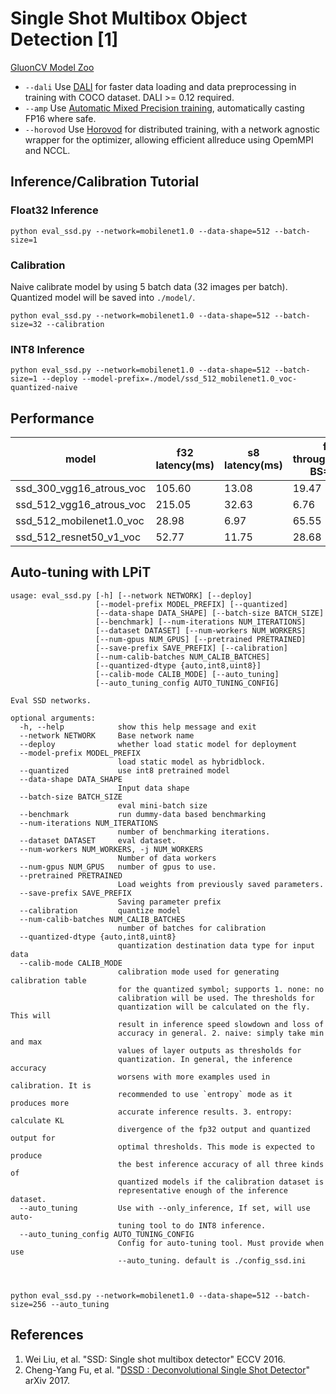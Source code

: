 # Single Shot Multibox Object Detection [1]

[GluonCV Model Zoo](http://gluon-cv.mxnet.io/model_zoo/index.html#object-detection)

- `--dali` Use [DALI](https://docs.nvidia.com/deeplearning/sdk/dali-developer-guide/docs/index.html) for faster data loading and data preprocessing in training with COCO dataset. DALI >= 0.12 required.
- `--amp` Use [Automatic Mixed Precision training](https://mxnet.incubator.apache.org/versions/master/tutorials/amp/amp_tutorial.html), automatically casting FP16 where safe.
- `--horovod` Use [Horovod](https://github.com/horovod/horovod) for distributed training, with a network agnostic wrapper for the optimizer, allowing efficient allreduce using OpemMPI and NCCL.

## Inference/Calibration Tutorial

### Float32 Inference

```
python eval_ssd.py --network=mobilenet1.0 --data-shape=512 --batch-size=1
```

### Calibration

Naive calibrate model by using 5 batch data (32 images per batch). Quantized model will be saved into `./model/`.

```
python eval_ssd.py --network=mobilenet1.0 --data-shape=512 --batch-size=32 --calibration
```

### INT8 Inference

```
python eval_ssd.py --network=mobilenet1.0 --data-shape=512 --batch-size=1 --deploy --model-prefix=./model/ssd_512_mobilenet1.0_voc-quantized-naive
```

## Performance

model | f32 latency(ms) | s8 latency(ms) | f32 throughput(fps, BS=256) | s8 throughput(fps, BS=256) | f32 accuracy | s8 accuracy
-- | -- | -- | -- | -- | -- | --
ssd_300_vgg16_atrous_voc | 105.60 | 13.08 | 19.47 | 110.14 | 77.49 | 77.49
ssd_512_vgg16_atrous_voc | 215.05 | 32.63 | 6.76 | 36.56 | 78.82 | 78.82
ssd_512_mobilenet1.0_voc | 28.98 | 6.97 | 65.55 | 210.17 | 75.51 | 75.49
ssd_512_resnet50_v1_voc | 52.77 | 11.75 | 28.68 | 143.61 | 80.24 | 80.23


## Auto-tuning with LPiT
```
usage: eval_ssd.py [-h] [--network NETWORK] [--deploy]
                   [--model-prefix MODEL_PREFIX] [--quantized]
                   [--data-shape DATA_SHAPE] [--batch-size BATCH_SIZE]
                   [--benchmark] [--num-iterations NUM_ITERATIONS]
                   [--dataset DATASET] [--num-workers NUM_WORKERS]
                   [--num-gpus NUM_GPUS] [--pretrained PRETRAINED]
                   [--save-prefix SAVE_PREFIX] [--calibration]
                   [--num-calib-batches NUM_CALIB_BATCHES]
                   [--quantized-dtype {auto,int8,uint8}]
                   [--calib-mode CALIB_MODE] [--auto_tuning]
                   [--auto_tuning_config AUTO_TUNING_CONFIG]

Eval SSD networks.

optional arguments:
  -h, --help            show this help message and exit
  --network NETWORK     Base network name
  --deploy              whether load static model for deployment
  --model-prefix MODEL_PREFIX
                        load static model as hybridblock.
  --quantized           use int8 pretrained model
  --data-shape DATA_SHAPE
                        Input data shape
  --batch-size BATCH_SIZE
                        eval mini-batch size
  --benchmark           run dummy-data based benchmarking
  --num-iterations NUM_ITERATIONS
                        number of benchmarking iterations.
  --dataset DATASET     eval dataset.
  --num-workers NUM_WORKERS, -j NUM_WORKERS
                        Number of data workers
  --num-gpus NUM_GPUS   number of gpus to use.
  --pretrained PRETRAINED
                        Load weights from previously saved parameters.
  --save-prefix SAVE_PREFIX
                        Saving parameter prefix
  --calibration         quantize model
  --num-calib-batches NUM_CALIB_BATCHES
                        number of batches for calibration
  --quantized-dtype {auto,int8,uint8}
                        quantization destination data type for input data
  --calib-mode CALIB_MODE
                        calibration mode used for generating calibration table
                        for the quantized symbol; supports 1. none: no
                        calibration will be used. The thresholds for
                        quantization will be calculated on the fly. This will
                        result in inference speed slowdown and loss of
                        accuracy in general. 2. naive: simply take min and max
                        values of layer outputs as thresholds for
                        quantization. In general, the inference accuracy
                        worsens with more examples used in calibration. It is
                        recommended to use `entropy` mode as it produces more
                        accurate inference results. 3. entropy: calculate KL
                        divergence of the fp32 output and quantized output for
                        optimal thresholds. This mode is expected to produce
                        the best inference accuracy of all three kinds of
                        quantized models if the calibration dataset is
                        representative enough of the inference dataset.
  --auto_tuning         Use with --only_inference, If set, will use auto-
                        tuning tool to do INT8 inference.
  --auto_tuning_config AUTO_TUNING_CONFIG
                        Config for auto-tuning tool. Must provide when use
                        --auto_tuning. default is ./config_ssd.ini



python eval_ssd.py --network=mobilenet1.0 --data-shape=512 --batch-size=256 --auto_tuning
```


## References
1. Wei Liu, et al. "SSD: Single shot multibox detector" ECCV 2016.
2. Cheng-Yang Fu, et al. "[DSSD : Deconvolutional Single Shot Detector](https://arxiv.org/abs/1701.06659)" arXiv 2017.
